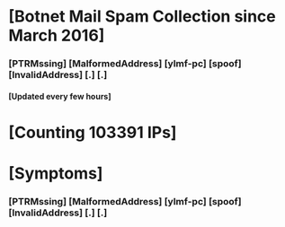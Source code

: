 # [Botnet Mail Spam Collection since March 2016]
### [PTRMssing] [MalformedAddress] [ylmf-pc] [spoof] [InvalidAddress] [.] [.]
#### [Updated every few hours]

# [Counting 103391 IPs]

# [Symptoms] 
###   [PTRMssing] [MalformedAddress] [ylmf-pc] [spoof] [InvalidAddress] [.] [.]
